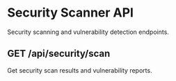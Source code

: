 # Security Scanner API

Security scanning and vulnerability detection endpoints.

## GET /api/security/scan

Get security scan results and vulnerability reports.
